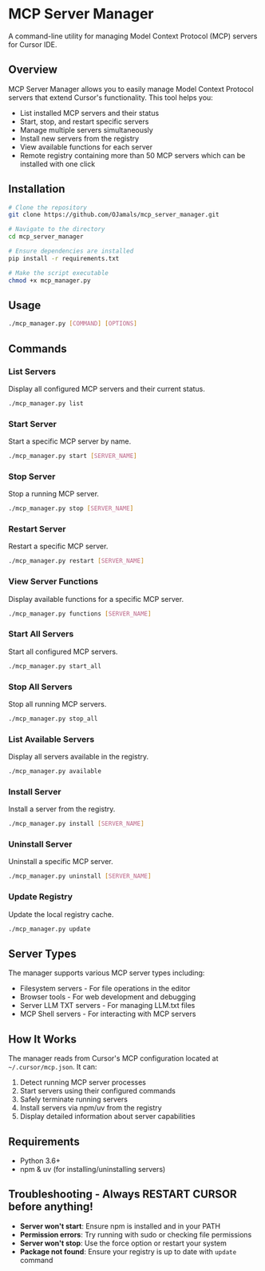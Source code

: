 # MCP Server Manager

A command-line utility for managing Model Context Protocol (MCP) servers for Cursor IDE.

## Overview

MCP Server Manager allows you to easily manage Model Context Protocol servers that extend Cursor's functionality. This tool helps you:

- List installed MCP servers and their status
- Start, stop, and restart specific servers
- Manage multiple servers simultaneously
- Install new servers from the registry
- View available functions for each server
- Remote registry containing more than 50 MCP servers which can be installed with one click

## Installation

```bash
# Clone the repository
git clone https://github.com/OJamals/mcp_server_manager.git

# Navigate to the directory
cd mcp_server_manager

# Ensure dependencies are installed
pip install -r requirements.txt

# Make the script executable
chmod +x mcp_manager.py
```

## Usage

```bash
./mcp_manager.py [COMMAND] [OPTIONS]
```

## Commands

### List Servers

Display all configured MCP servers and their current status.

```bash
./mcp_manager.py list
```

### Start Server

Start a specific MCP server by name.

```bash
./mcp_manager.py start [SERVER_NAME]
```

### Stop Server

Stop a running MCP server.

```bash
./mcp_manager.py stop [SERVER_NAME]
```

### Restart Server

Restart a specific MCP server.

```bash
./mcp_manager.py restart [SERVER_NAME]
```

### View Server Functions

Display available functions for a specific MCP server.

```bash
./mcp_manager.py functions [SERVER_NAME]
```

### Start All Servers

Start all configured MCP servers.

```bash
./mcp_manager.py start_all
```

### Stop All Servers

Stop all running MCP servers.

```bash
./mcp_manager.py stop_all
```

### List Available Servers

Display all servers available in the registry.

```bash
./mcp_manager.py available
```

### Install Server

Install a server from the registry.

```bash
./mcp_manager.py install [SERVER_NAME]
```

### Uninstall Server

Uninstall a specific MCP server.

```bash
./mcp_manager.py uninstall [SERVER_NAME]
```

### Update Registry

Update the local registry cache.

```bash
./mcp_manager.py update
```

## Server Types

The manager supports various MCP server types including:

- Filesystem servers - For file operations in the editor
- Browser tools - For web development and debugging
- Server LLM TXT servers - For managing LLM.txt files
- MCP Shell servers - For interacting with MCP servers

## How It Works

The manager reads from Cursor's MCP configuration located at `~/.cursor/mcp.json`. It can:

1. Detect running MCP server processes
2. Start servers using their configured commands
3. Safely terminate running servers
4. Install servers via npm/uv from the registry
5. Display detailed information about server capabilities

## Requirements

- Python 3.6+
- npm & uv (for installing/uninstalling servers)

## Troubleshooting - Always RESTART CURSOR before anything!

- **Server won't start**: Ensure npm is installed and in your PATH
- **Permission errors**: Try running with sudo or checking file permissions
- **Server won't stop**: Use the force option or restart your system
- **Package not found**: Ensure your registry is up to date with `update` command